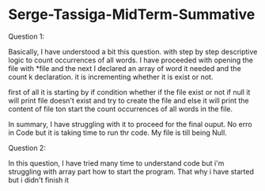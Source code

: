# Serge-Tassiga-MidTerm-Summative
Question 1:

Basically, I have understood a bit this question. with step by step descriptive logic to count occurrences of all words.
I have proceeded with opening the file with *file and the next I declared an array of word it needed and the count k declaration. it is incrementing whether it is exist or not.

first of all it is starting by if condition whether if the file exist or not if null it will print file doesn't exist and try to create the file and else it will print the content of file ton start the count occurrences of all words in the file.

In summary, I have struggling with it to proceed for the final ouput. No erro in Code but it is taking time to run thr code. My file is till being Null.



Question 2:

In this question, I have tried many time to understand code but i'm struggling with array part how to start the program. That why i have started but i didn't finish it

